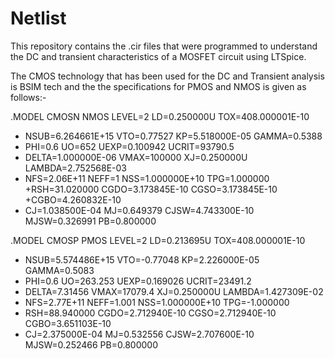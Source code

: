 # Netlist
This repository contains the .cir files that were programmed to understand the DC and transient characteristics of a MOSFET circuit using LTSpice.

The CMOS technology that has been used for the DC and Transient analysis is BSIM tech and the the specifications for PMOS and NMOS is given as follows:-

.MODEL CMOSN NMOS LEVEL=2 LD=0.250000U TOX=408.000001E-10
+ NSUB=6.264661E+15 VTO=0.77527 KP=5.518000E-05 GAMMA=0.5388
+ PHI=0.6 UO=652 UEXP=0.100942 UCRIT=93790.5
+ DELTA=1.000000E-06 VMAX=100000 XJ=0.250000U LAMBDA=2.752568E-03
+ NFS=2.06E+11 NEFF=1 NSS=1.000000E+10 TPG=1.000000
+RSH=31.020000 CGDO=3.173845E-10 CGSO=3.173845E-10 +CGBO=4.260832E-10
+ CJ=1.038500E-04 MJ=0.649379 CJSW=4.743300E-10 MJSW=0.326991 PB=0.800000
  
.MODEL CMOSP PMOS LEVEL=2 LD=0.213695U TOX=408.000001E-10
+ NSUB=5.574486E+15 VTO=-0.77048 KP=2.226000E-05 GAMMA=0.5083
+ PHI=0.6 UO=263.253 UEXP=0.169026 UCRIT=23491.2
+ DELTA=7.31456 VMAX=17079.4 XJ=0.250000U LAMBDA=1.427309E-02
+ NFS=2.77E+11 NEFF=1.001 NSS=1.000000E+10 TPG=-1.000000
+ RSH=88.940000 CGDO=2.712940E-10 CGSO=2.712940E-10 CGBO=3.651103E-10
+ CJ=2.375000E-04 MJ=0.532556 CJSW=2.707600E-10 MJSW=0.252466 PB=0.800000
